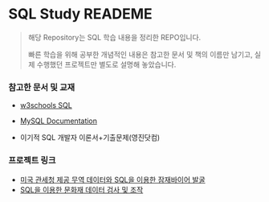 # SQL Study READEME

> 해당 Repository는 SQL 학습 내용을 정리한 REPO입니다.
>
> 빠른 학습을 위해 공부한 개념적인 내용은 참고한 문서 및 책의 이름만 남기고, 실제 수행했던 프로젝트만 별도로 설명해 놓았습니다.



### 참고한 문서 및 교재

- [w3schools SQL](https://www.w3schools.com/sql/sql_stored_procedures.asp)

- [MySQL Documentation](https://dev.mysql.com/doc/)
- 이기적 SQL 개발자 이론서+기출문제(영진닷컴)



### 프로젝트 링크

- [미국 관세청 제공 무역 데이터와 SQL을 이용한 잠재바이어 발굴](https://github.com/brotherspear1994/SQL-study/tree/master/DiscoveryOfPotentialBuyerWithSql)
- [SQL을 이용한 문화재 데이터 검사 및 조작](https://github.com/brotherspear1994/SQL-study/tree/master/HeritageDataProfilingWithSql) 